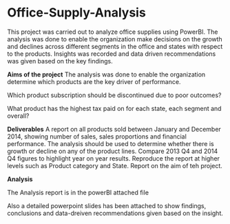 # Office-Supply-Analysis
This project was carried out to analyze office supplies using PowerBI. The analysis was done to enable the organization make decisions on the growth and declines across different segments in the office and states with respect to the products. Insights was recorded and data driven recommendations was given based on the key findings.

**Aims of the project**
The analysis was done to enable the organization determine which products are
the key driver of performance.

Which product subscription should be discontinued due to poor outcomes?

What product has the highest tax paid on for each state, each segment and overall?

**Deliverables**
A report on all products sold between January and December 2014, showing number of sales, sales proportions and financial performance. The analysis should be used to determine whether there is growth or decline on any of the product lines.
Compare 2013 Q4 and 2014 Q4 figures to highlight year on year results. Reproduce the report at higher levels such as Product category and State.
Report on the aim of teh project.

**Analysis**

The Analysis report is in the powerBI attached file

Also a detailed powerpoint slides has  been attached to show findings, conclusions and data-dreiven recommendations given based on the insight.
